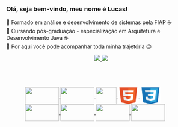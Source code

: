 ### Olá, seja bem-vindo, meu nome é Lucas! 

🔷 Formado em análise e desenvolvimento de sistemas pela FIAP ☕ <br>
🔷 Cursando pós-graduação - especialização em Arquitetura e Desenvolvimento Java ☕ <br>
🔷 Por aqui você pode acompanhar toda minha trajetória 😉

<div align="center">
  <a href="https://github.com/Luzeraaa">
  <img height="180em" src="https://github-readme-stats.vercel.app/api?username=Luzeraaa&show_icons=true&theme=dracula&include_all_commits=true&count_private=true"/> 
    
  <img height="180em" src="https://github-readme-stats.vercel.app/api/top-langs/?username=Luzeraaa&theme=blue-green"/>
</div>

  
  <div style="display: inline_block; padding: 50px"  ><br>
    
  <img align="center"  height="45" width="90" src="https://img.shields.io/badge/Java-ED8B00?style=for-the-badge&logo=openjdk&logoColor=white">
  <img align="center"  height="45" width="90" src="https://img.shields.io/badge/Spring-6DB33F?style=for-the-badge&logo=spring&logoColor=white">
  <img align="center"  height="45" width="55" src="https://img.shields.io/badge/Oracle-F80000?style=for-the-badge&logo=Oracle&logoColor=white">
  <img align="center"  height="45" width="55" src="https://raw.githubusercontent.com/devicons/devicon/master/icons/html5/html5-original.svg">
  <img align="center"  height="45" width="55" src="https://raw.githubusercontent.com/devicons/devicon/master/icons/css3/css3-original.svg">
  </img align="center"  height="45" width="90" src="https://img.shields.io/badge/Java-ED8B00?style=for-the-badge&logo=java&logoColor=white">
  <img align="center"  height="45" width="90" src="https://img.shields.io/badge/JavaScript-F7DF1E?style=for-the-badge&logo=javascript&logoColor=black">
  <img align="center"  height="45" width="90" src="https://img.shields.io/badge/Bootstrap-563D7C?style=for-the-badge&logo=bootstrap&logoColor=white">
  <img align="center"  height="45" width="90" src="https://img.shields.io/badge/GIT-E44C30?style=for-the-badge&logo=git&logoColor=white">
  <img align="center"  height="45" width="90" src="https://img.shields.io/badge/Jira-0052CC?style=for-the-badge&logo=Jira&logoColor=white">

</div>
